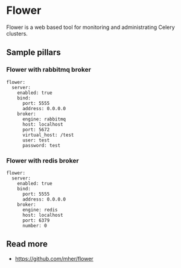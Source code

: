 
# Flower

Flower is a web based tool for monitoring and administrating Celery clusters.

## Sample pillars

### Flower with rabbitmq broker

    flower:
      server:
        enabled: true
        bind:
          port: 5555
          address: 0.0.0.0
        broker:
          engine: rabbitmq
          host: localhost
          port: 5672
          virtual_host: /test
          user: test
          password: test

### Flower with redis broker

    flower:
      server:
        enabled: true
        bind:
          port: 5555
          address: 0.0.0.0
        broker:
          engine: redis
          host: localhost
          port: 6379
          number: 0

## Read more

* https://github.com/mher/flower